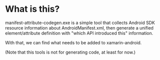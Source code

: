 # What is this?

manifest-attribute-codegen.exe is a simple tool that collects Android SDK
resource information about AndroidManifest.xml, then generate a unified
element/attribute definition with "which API introduced this" information.

With that, we can find what needs to be added to xamarin-android.

(Note that this tools is not for generating code, at least for now.)


